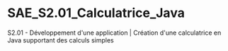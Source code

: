 # SAE_S2.01_Calculatrice_Java
 S2.01 - Développement d'une application | Création d'une calculatrice en Java supportant des calculs simples
